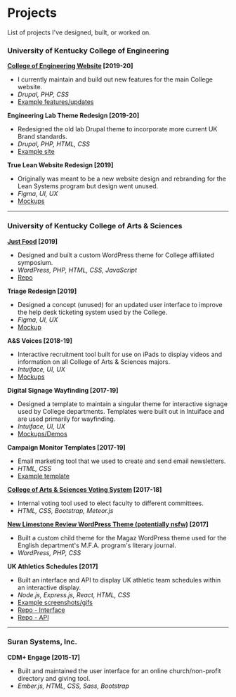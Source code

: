 # Projects
List of projects I've designed, built, or worked on.


### University of Kentucky College of Engineering
**[College of Engineering Website](https://www.engr.uky.edu/) [2019-20]**
- I currently maintain and build out new features for the main College website.
- *Drupal, PHP, CSS*
- [Example features/updates](CoE/engr)

**Engineering Lab Theme Redesign [2019-20]**
- Redesigned the old lab Drupal theme to incorporate more current UK Brand standards.
- *Drupal, PHP, HTML, CSS*
- [Example site](http://berry.engr.uky.edu/)

**True Lean Website Redesign [2019]**
- Originally was meant to be a new website design and rebranding for the Lean Systems program but design went unused.
- *Figma, UI, UX*
- [Mockups](CoE/true_lean)

---

### University of Kentucky College of Arts & Sciences

**[Just Food](http://justfood.as.uky.edu/) [2019]**
- Designed and built a custom WordPress theme for College affiliated symposium.
- *WordPress, PHP, HTML, CSS, JavaScript*
- [Repo](https://github.com/b00tahead/justfood)

**Triage Redesign [2019]**
- Designed a concept (unused) for an updated user interface to improve the help desk ticketing system used by the College.
- *Figma, UI, UX*
- [Mockup](CoAS/triage)

**A&S Voices [2018-19]**
- Interactive recruitment tool built for use on iPads to display videos and information on all College of Arts & Sciences majors.
- *Intuiface, UI, UX*
- [Mockups](CoAS/as_voices)

**Digital Signage Wayfinding [2017-19]**
- Designed a template to maintain a singular theme for interactive signage used by College departments. Templates were built out in Intuiface and are used primarily for wayfinding.
- *Intuiface, UI, UX*
- [Mockups/Demos](CoAS/digital_signage)

**Campaign Monitor Templates [2017-19]**
- Email marketing tool that we used to create and send email newsletters.
- *HTML, CSS*
- [Example template](CoAS/campaign_monitor)

**[College of Arts & Sciences Voting System](https://elections.as.uky.edu/) [2017-18]**
- Internal voting tool used to elect faculty to different committees.
- *HTML, CSS, Bootstrap, Meteor.js*

**[New Limestone Review WordPress Theme (potentially nsfw)](http://newlimestonereview.as.uky.edu/) [2017]**
- Built a custom child theme for the Magaz WordPress theme used for the English department's M.F.A. program's literary journal.
- *WordPress, PHP, CSS*

**UK Athletics Schedules [2017]**
- Built an interface and API to display UK athletic team schedules within an interactive display.
- *Node.js, Express.js, React, HTML, CSS*
- [Example screenshots/gifs](CoAS/uk_athletics)
- [Repo - Interface](https://github.com/b00tahead/digital-signage-ui)
- [Repo - API](https://github.com/b00tahead/digital-signage)

---

### Suran Systems, Inc.

**CDM+ Engage [2015-17]**
- Built and maintained the user interface for an online church/non-profit directory and giving tool.
- *Ember.js, HTML, CSS, Sass, Bootstrap*
